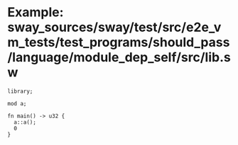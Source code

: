 # Example: sway_sources/sway/test/src/e2e_vm_tests/test_programs/should_pass/language/module_dep_self/src/lib.sw

```sway
library;

mod a;

fn main() -> u32 {
  a::a();
  0
}

```
